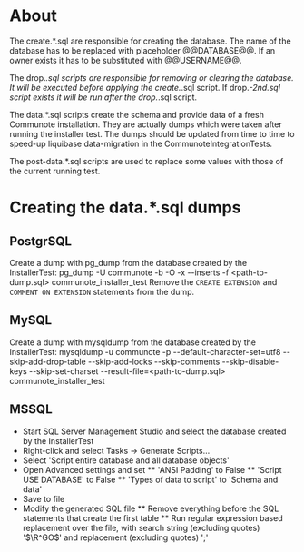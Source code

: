 # About
The create.*.sql are responsible for creating the database. The name of the database has to be replaced
with placeholder @@DATABASE@@. If an owner exists it has to be substituted with @@USERNAME@@.

The drop.*.sql scripts are responsible for removing or clearing the database. It will be executed before
applying the create.*.sql script. If drop.*-2nd.sql script exists it will be run after the drop.*.sql script.

The data.*.sql scripts create the schema and provide data of a fresh Communote installation. They are
actually dumps which were taken after running the installer test. The dumps should be
updated from time to time to speed-up liquibase data-migration in the CommunoteIntegrationTests.

The post-data.*.sql scripts are used to replace some values with those of the current running test.

# Creating the data.*.sql dumps
## PostgrSQL
Create a dump with pg_dump from the database created by the InstallerTest:
    pg_dump -U communote -b -O -x --inserts -f <path-to-dump.sql> communote_installer_test
Remove the `CREATE EXTENSION` and `COMMENT ON EXTENSION` statements from the dump.

## MySQL
Create a dump with mysqldump from the database created by the InstallerTest:
    mysqldump -u communote -p --default-character-set=utf8 --skip-add-drop-table --skip-add-locks --skip-comments --skip-disable-keys --skip-set-charset --result-file=<path-to-dump.sql> communote_installer_test

## MSSQL
* Start SQL Server Management Studio and select the database created by the InstallerTest
* Right-click and select Tasks -> Generate Scripts...
* Select 'Script entire database and all database objects'
* Open Advanced settings and set
** 'ANSI Padding' to False
** 'Script USE DATABASE' to False
** 'Types of data to script' to 'Schema and data'
* Save to file
* Modify the generated SQL file
** Remove everything before the SQL statements that create the first table
** Run regular expression based replacement over the file, with search string (excluding quotes) '$\R^GO$' and replacement (excluding quotes) ';'